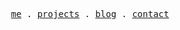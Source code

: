 <p align="center">
  <samp>
    <a href="https://mpcgt.vercel.app" target="_blank">me</a> .
    <a href="https://mpcgt.vercel.app/projets" target="_blank">projects</a> .
    <a href="https://mpcgt.vercel.app/blog" target="_blank">blog</a> .
    <a href="https://mpcgt.vercel.app/contact" target="_blank">contact</a>
  </samp>
</p>
